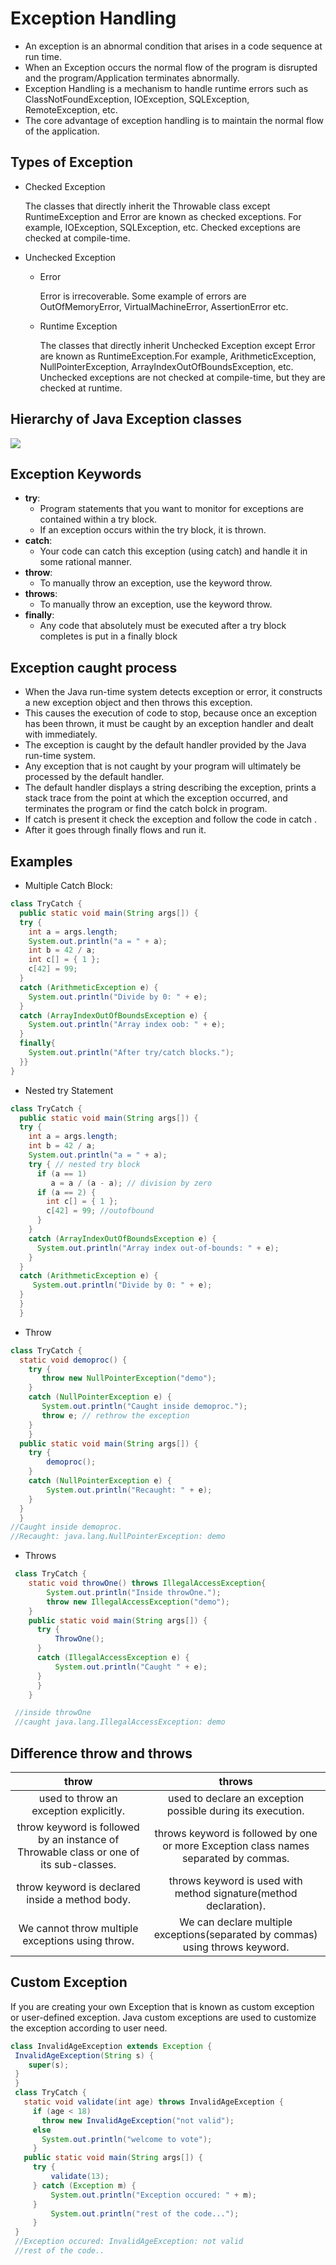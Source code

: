 # Exception Handling
  - An exception is an abnormal condition that arises in a code sequence at run time.
  - When an Exception occurs the normal flow of the program is disrupted and the program/Application terminates abnormally.
  - Exception Handling is a mechanism to handle runtime errors such as ClassNotFoundException, IOException, SQLException, RemoteException, etc.
  - The core advantage of exception handling is to maintain the normal flow of the application. 
  
  ## Types of Exception
   - Checked Exception

      The classes that directly inherit the Throwable class except RuntimeException and Error are known as checked exceptions. For example, IOException, SQLException, etc. Checked exceptions are checked at compile-time.
      
   - Unchecked Exception   
      - Error

        Error is irrecoverable. Some example of errors are OutOfMemoryError, VirtualMachineError, AssertionError etc.


      - Runtime Exception

           The classes that directly inherit Unchecked Exception except Error are known as RuntimeException.For example, ArithmeticException, NullPointerException, ArrayIndexOutOfBoundsException, etc. Unchecked exceptions are not checked at compile-time, but they are checked at runtime. 
   
   ## Hierarchy of Java Exception classes
   
   ![](https://static.javatpoint.com/core/images/hierarchy-of-exception-handling.png)
   
   
   ## Exception Keywords
   
   - **try**:
      - Program statements that you want to monitor for exceptions are contained within a try block.
      - If an exception occurs within the try block, it is thrown.
   - **catch**:
      - Your code can catch this exception (using catch) and handle it in some rational manner.
   - **throw**:
      - To manually throw an exception, use the keyword throw.
   - **throws**:
      - To manually throw an exception, use the keyword throw.
   - **finally**:
      - Any code that absolutely must be executed after a try block completes is put in a finally block
   
   ## Exception caught process
   
   - When the Java run-time system detects exception or error, it constructs a new exception object and 
then throws this exception. 
   - This causes the execution of code to stop, because once 
an exception has been thrown, it must be caught by an 
exception handler and dealt with immediately. 
   - The exception is caught by the 
default handler provided by the Java run-time system. 
   - Any exception that is not caught by your program will 
ultimately be processed by the default handler. 
   - The default handler displays a string describing the 
exception, prints a stack trace from the point at which the 
exception occurred, and terminates the program or find the catch bolck in program.
   - If  catch is present it check the exception and follow the code in catch .
   - After it goes through finally flows and run it.

  ## Examples 
  - Multiple Catch Block:

  ``` java
  class TryCatch {
    public static void main(String args[]) {
    try {
      int a = args.length;
      System.out.println("a = " + a);
      int b = 42 / a;
      int c[] = { 1 };
      c[42] = 99;
    }
    catch (ArithmeticException e) {
      System.out.println("Divide by 0: " + e);
    } 
    catch (ArrayIndexOutOfBoundsException e) {
      System.out.println("Array index oob: " + e);
    }
    finally{
      System.out.println("After try/catch blocks.");
    }}
  }
  ```
  
  - Nested try Statement 
  ``` java
  class TryCatch {
    public static void main(String args[]) {
    try {
      int a = args.length;
      int b = 42 / a;
      System.out.println("a = " + a);
      try { // nested try block
        if (a == 1)
           a = a / (a - a); // division by zero
        if (a == 2) {
          int c[] = { 1 };
          c[42] = 99; //outofbound
        }
      } 
      catch (ArrayIndexOutOfBoundsException e) {
        System.out.println("Array index out-of-bounds: " + e);
      }
    } 
    catch (ArithmeticException e) {
       System.out.println("Divide by 0: " + e);
    }
    }
    }
  ```
  - Throw 
  ``` java
  class TryCatch {
    static void demoproc() {
      try {
         throw new NullPointerException("demo");
      } 
      catch (NullPointerException e) {
         System.out.println("Caught inside demoproc.");
         throw e; // rethrow the exception
      }
      }
    public static void main(String args[]) {
      try {
          demoproc();
      } 
      catch (NullPointerException e) {
          System.out.println("Recaught: " + e);
      }
    }
    }
  //Caught inside demoproc.
  //Recaught: java.lang.NullPointerException: demo

  ```
      
  - Throws 
  ``` java
   class TryCatch {
      static void throwOne() throws IllegalAccessException{
          System.out.println("Inside throwOne.");
          throw new IllegalAccessException("demo");
      }
      public static void main(String args[]) {
        try {
            ThrowOne();
        }
        catch (IllegalAccessException e) {
            System.out.println("Caught " + e);
        }
        }
      }

   //inside throwOne
   //caught java.lang.IllegalAccessException: demo

  ```
      
 ## Difference throw and throws
 
  | throw | throws |
  | :---: | :---: |
  |  used to throw an exception explicitly. |  used to declare an exception possible during its execution. |
  | throw keyword is followed by an instance of Throwable class or one of its sub-classes. | throws keyword is followed by one or more Exception class names separated by commas. |
  | throw keyword is declared inside a method body. | throws keyword is used with method signature(method declaration). |
  | We cannot throw multiple exceptions using throw. | We can declare multiple exceptions(separated by commas) using throws keyword. |
 
 ## Custom Exception
 
 If you are creating your own Exception that is known as custom exception or user-defined exception. Java custom exceptions are used to customize the exception according to user need.
 
 ``` java
 class InvalidAgeException extends Exception {
  InvalidAgeException(String s) {
     super(s);
  }
  }
  class TryCatch {
    static void validate(int age) throws InvalidAgeException {
      if (age < 18)
        throw new InvalidAgeException("not valid");
      else
        System.out.println("welcome to vote");
      }
    public static void main(String args[]) {
      try {
          validate(13);
      } catch (Exception m) {
          System.out.println("Exception occured: " + m);
      }
          System.out.println("rest of the code...");
      }
  }
  //Exception occured: InvalidAgeException: not valid
  //rest of the code..
 ```

  
